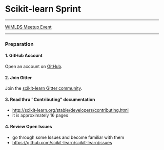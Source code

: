 # Scikit-learn Sprint  
 
---

[WiMLDS Meetup Event](https://www.meetup.com/NYC-Women-in-Machine-Learning-Data-Science/events/237123181/)

---

### Preparation

#### 1.  GitHub Account
Open an account on [GitHub](https://github.com/).

#### 2.  Join Gitter
Join the [scikit-learn Gitter community](https://gitter.im/scikit-learn/home).  

#### 3.  Read thru "Contributing" documentation 
* http://scikit-learn.org/stable/developers/contributing.html 
* it is approximately 16 pages

#### 4.  Review Open Issues 
* go through some Issues and become familiar with them 
* https://github.com/scikit-learn/scikit-learn/issues
